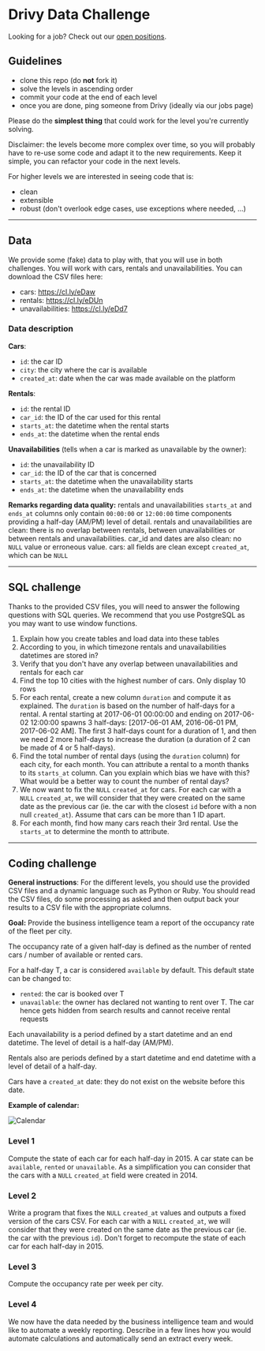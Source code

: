 # Drivy Data Challenge

Looking for a job? Check out our [open positions](https://en.drivy.com/jobs).

## Guidelines

- clone this repo (do **not** fork it)
- solve the levels in ascending order
- commit your code at the end of each level
- once you are done, ping someone from Drivy (ideally via our jobs page)

Please do the **simplest thing** that could work for the level you're currently solving.

Disclaimer: the levels become more complex over time, so you will probably have to re-use some code and adapt it to the new requirements. Keep it simple, you can refactor your code in the next levels.

For higher levels we are interested in seeing code that is:
- clean
- extensible
- robust (don't overlook edge cases, use exceptions where needed, ...)

---
## Data
We provide some (fake) data to play with, that you will use in both challenges. You will work with cars, rentals and unavailabilities. You can download the CSV files here:

- cars: https://cl.ly/eDaw
- rentals: https://cl.ly/eDUn
- unavailabilities: https://cl.ly/eDd7

### Data description
**Cars**:
- `id`: the car ID
- `city`: the city where the car is available
- `created_at`: date when the car was made available on the platform

**Rentals**:
- `id`: the rental ID
- `car_id`: the ID of the car used for this rental
- `starts_at`: the datetime when the rental starts
- `ends_at`: the datetime when the rental ends

**Unavailabilities** (tells when a car is marked as unavailable by the owner):
- `id`: the unavailability ID
- `car_id`: the ID of the car that is concerned
- `starts_at`: the datetime when the unavailability starts
- `ends_at`: the datetime when the unavailability ends

**Remarks regarding data quality:**
rentals and unavailabilities `starts_at` and `ends_at` columns only contain `00:00:00` or `12:00:00` time components providing a half-day (AM/PM) level of detail.
rentals and unavailabilities are clean: there is no overlap between rentals, between unavailabilities or between rentals and unavailabilities. car_id and dates are also clean: no `NULL` value or erroneous value.
cars: all fields are clean except `created_at`, which can be `NULL`

----
## SQL challenge
Thanks to the provided CSV files, you will need to answer the following questions with SQL queries. We recommend that you use PostgreSQL as you may want to use window functions.

1. Explain how you create tables and load data into these tables
1. According to you, in which timezone rentals and unavailabilities datetimes are stored in?
1. Verify that you don't have any overlap between unavailabilities and rentals for each car
1. Find the top 10 cities with the highest number of cars. Only display 10 rows
1. For each rental, create a new column `duration` and compute it as explained. The `duration` is based on the number of half-days for a rental. A rental starting at 2017-06-01 00:00:00 and ending on 2017-06-02 12:00:00 spawns 3 half-days: [2017-06-01 AM, 2016-06-01 PM, 2017-06-02 AM]. The first 3 half-days count for a duration of 1, and then we need 2 more half-days to increase the duration (a duration of 2 can be made of 4 or 5 half-days).
1. Find the total number of rental days (using the `duration` column) for each city, for each month. You can attribute a rental to a month thanks to its `starts_at` column. Can you explain which bias we have with this? What would be a better way to count the number of rental days?
1. We now want to fix the `NULL` `created_at` for cars. For each car with a `NULL` `created_at`, we will consider that they were created on the same date as the previous car (ie. the car with the closest `id` before with a non null `created_at`). Assume that cars can be more than 1 ID apart.
1. For each month, find how many cars reach their 3rd rental. Use the `starts_at` to determine the month to attribute.

----
## Coding challenge
**General instructions**: For the different levels, you should use the provided CSV files and a dynamic language such as Python or Ruby. You should read the CSV files, do some processing as asked and then output back your results to a CSV file with the appropriate columns.

**Goal:**
 Provide the business intelligence team a report of the occupancy rate of the fleet per city.

The occupancy rate of a given half-day is defined as the number of rented cars / number of available or rented cars.

For a half-day T, a car is considered `available` by default. This default state can be changed to:
- `rented`: the car is booked over T
- `unavailable`: the owner has declared not wanting to rent over T. The car hence gets hidden from search results and cannot receive rental requests

Each unavailability is a period defined by a start datetime and an end datetime. The level of detail is a half-day (AM/PM).

Rentals also are periods defined by a start datetime and end datetime with a level of detail of a half-day.

Cars have a `created_at` date: they do not exist on the website before this date.

**Example of calendar:**

![Calendar](https://drivy-misc.s3.amazonaws.com/jobs/calendar.jpg "Calendar")

### Level 1
Compute the state of each car for each half-day in 2015. A car state can be `available`, `rented` or `unavailable`.
As a simplification you can consider that the cars with a `NULL` `created_at` field were created in 2014.

### Level 2
Write a program that fixes the `NULL` `created_at` values and outputs a fixed version of the cars CSV.
For each car with a `NULL` `created_at`, we will consider that they were created on the same date as the previous car (ie. the car with the previous `id`).
Don't forget to recompute the state of each car for each half-day in 2015.

### Level 3
Compute the occupancy rate per week per city.

### Level 4
We now have the data needed by the business intelligence team and would like to automate a weekly reporting. Describe in a few lines how you would automate calculations and automatically send an extract every week.
